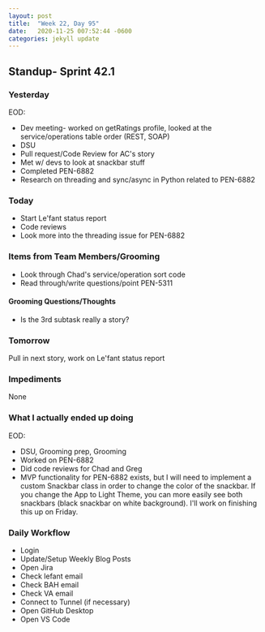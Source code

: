 ```yaml
---
layout: post
title:  "Week 22, Day 95"
date:   2020-11-25 007:52:44 -0600
categories: jekyll update
---
```


## Standup- Sprint 42.1
  
### Yesterday
EOD:
* Dev meeting- worked on getRatings profile, looked at the service/operations table order (REST, SOAP)
* DSU
* Pull request/Code Review for AC's story
* Met w/ devs to look at snackbar stuff
* Completed PEN-6882
* Research on threading and sync/async in Python related to PEN-6882

### Today
* Start Le'fant status report
* Code reviews
* Look more into the threading issue for PEN-6882
### Items from Team Members/Grooming
* Look through Chad's service/operation sort code
* Read through/write questions/point PEN-5311

#### Grooming Questions/Thoughts
* Is the 3rd subtask really a story?

### Tomorrow
Pull in next story, work on Le'fant status report 
### Impediments
None
### What I actually ended up doing
EOD:
* DSU, Grooming prep, Grooming
* Worked on PEN-6882
* Did code reviews for Chad and Greg
* MVP functionality for PEN-6882 exists, but I will need to implement a custom Snackbar class in order to change the color of the snackbar. If you change the App to Light Theme, you can more easily see both snackbars (black snackbar on white background). I'll work on finishing this up on Friday.

### Daily Workflow
* Login
* Update/Setup Weekly Blog Posts
* Open Jira
* Check lefant email
* Check BAH email
* Check VA email
* Connect to Tunnel (if necessary)
* Open GitHub Desktop
* Open VS Code

